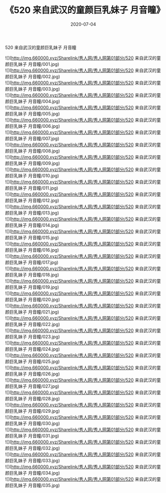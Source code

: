﻿---
layout: post
title:  《520 来自武汉的童颜巨乳妹子 月音瞳》
date:   2020-07-04
img: http://img.660000.xyz/Sharelink/秀人网/秀人网第01部分/520 来自武汉的童颜巨乳妹子 月音瞳/000.jpg
categories: [美女, 清纯, 唯美]
---

520 来自武汉的童颜巨乳妹子 月音瞳

  ![](http://img.660000.xyz/Sharelink/秀人网/秀人网第01部分/520 来自武汉的童颜巨乳妹子 月音瞳/001.jpg) <br> ![](http://img.660000.xyz/Sharelink/秀人网/秀人网第01部分/520 来自武汉的童颜巨乳妹子 月音瞳/002.jpg) <br> ![](http://img.660000.xyz/Sharelink/秀人网/秀人网第01部分/520 来自武汉的童颜巨乳妹子 月音瞳/003.jpg) <br> ![](http://img.660000.xyz/Sharelink/秀人网/秀人网第01部分/520 来自武汉的童颜巨乳妹子 月音瞳/004.jpg) <br> ![](http://img.660000.xyz/Sharelink/秀人网/秀人网第01部分/520 来自武汉的童颜巨乳妹子 月音瞳/005.jpg) <br> ![](http://img.660000.xyz/Sharelink/秀人网/秀人网第01部分/520 来自武汉的童颜巨乳妹子 月音瞳/006.jpg) <br> ![](http://img.660000.xyz/Sharelink/秀人网/秀人网第01部分/520 来自武汉的童颜巨乳妹子 月音瞳/007.jpg) <br> ![](http://img.660000.xyz/Sharelink/秀人网/秀人网第01部分/520 来自武汉的童颜巨乳妹子 月音瞳/008.jpg) <br> ![](http://img.660000.xyz/Sharelink/秀人网/秀人网第01部分/520 来自武汉的童颜巨乳妹子 月音瞳/009.jpg) <br> ![](http://img.660000.xyz/Sharelink/秀人网/秀人网第01部分/520 来自武汉的童颜巨乳妹子 月音瞳/010.jpg) <br> ![](http://img.660000.xyz/Sharelink/秀人网/秀人网第01部分/520 来自武汉的童颜巨乳妹子 月音瞳/011.jpg) <br> ![](http://img.660000.xyz/Sharelink/秀人网/秀人网第01部分/520 来自武汉的童颜巨乳妹子 月音瞳/012.jpg) <br> ![](http://img.660000.xyz/Sharelink/秀人网/秀人网第01部分/520 来自武汉的童颜巨乳妹子 月音瞳/013.jpg) <br> ![](http://img.660000.xyz/Sharelink/秀人网/秀人网第01部分/520 来自武汉的童颜巨乳妹子 月音瞳/014.jpg) <br> ![](http://img.660000.xyz/Sharelink/秀人网/秀人网第01部分/520 来自武汉的童颜巨乳妹子 月音瞳/015.jpg) <br> ![](http://img.660000.xyz/Sharelink/秀人网/秀人网第01部分/520 来自武汉的童颜巨乳妹子 月音瞳/016.jpg) <br> ![](http://img.660000.xyz/Sharelink/秀人网/秀人网第01部分/520 来自武汉的童颜巨乳妹子 月音瞳/017.jpg) <br> ![](http://img.660000.xyz/Sharelink/秀人网/秀人网第01部分/520 来自武汉的童颜巨乳妹子 月音瞳/018.jpg) <br> ![](http://img.660000.xyz/Sharelink/秀人网/秀人网第01部分/520 来自武汉的童颜巨乳妹子 月音瞳/019.jpg) <br> ![](http://img.660000.xyz/Sharelink/秀人网/秀人网第01部分/520 来自武汉的童颜巨乳妹子 月音瞳/020.jpg) <br> ![](http://img.660000.xyz/Sharelink/秀人网/秀人网第01部分/520 来自武汉的童颜巨乳妹子 月音瞳/021.jpg) <br> ![](http://img.660000.xyz/Sharelink/秀人网/秀人网第01部分/520 来自武汉的童颜巨乳妹子 月音瞳/022.jpg) <br> ![](http://img.660000.xyz/Sharelink/秀人网/秀人网第01部分/520 来自武汉的童颜巨乳妹子 月音瞳/023.jpg) <br> ![](http://img.660000.xyz/Sharelink/秀人网/秀人网第01部分/520 来自武汉的童颜巨乳妹子 月音瞳/024.jpg) <br> ![](http://img.660000.xyz/Sharelink/秀人网/秀人网第01部分/520 来自武汉的童颜巨乳妹子 月音瞳/025.jpg) <br> ![](http://img.660000.xyz/Sharelink/秀人网/秀人网第01部分/520 来自武汉的童颜巨乳妹子 月音瞳/026.jpg) <br> ![](http://img.660000.xyz/Sharelink/秀人网/秀人网第01部分/520 来自武汉的童颜巨乳妹子 月音瞳/027.jpg) <br> ![](http://img.660000.xyz/Sharelink/秀人网/秀人网第01部分/520 来自武汉的童颜巨乳妹子 月音瞳/028.jpg) <br> ![](http://img.660000.xyz/Sharelink/秀人网/秀人网第01部分/520 来自武汉的童颜巨乳妹子 月音瞳/029.jpg) <br> ![](http://img.660000.xyz/Sharelink/秀人网/秀人网第01部分/520 来自武汉的童颜巨乳妹子 月音瞳/030.jpg) <br> ![](http://img.660000.xyz/Sharelink/秀人网/秀人网第01部分/520 来自武汉的童颜巨乳妹子 月音瞳/031.jpg) <br> ![](http://img.660000.xyz/Sharelink/秀人网/秀人网第01部分/520 来自武汉的童颜巨乳妹子 月音瞳/032.jpg) <br> ![](http://img.660000.xyz/Sharelink/秀人网/秀人网第01部分/520 来自武汉的童颜巨乳妹子 月音瞳/033.jpg) <br> ![](http://img.660000.xyz/Sharelink/秀人网/秀人网第01部分/520 来自武汉的童颜巨乳妹子 月音瞳/034.jpg) <br> ![](http://img.660000.xyz/Sharelink/秀人网/秀人网第01部分/520 来自武汉的童颜巨乳妹子 月音瞳/035.jpg) <br>